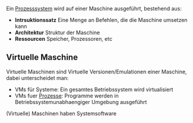 
Ein [Prozesssystem](Thread.md) wird auf einer Maschine ausgeführt, bestehend aus: 

- __Intrsuktionssatz__ Eine Menge an Befehlen, die die Maschine umsetzen kann
- __Architektur__ Struktur der Maschine
- __Ressourcen__ Speicher, Prozessoren, etc

## Virtuelle Maschine

Virtuelle Maschinen sind Virtuelle Versionen/Emulationen einer Maschine, dabei unterscheidet man:

- VMs für Systeme: Ein gesamtes Betriebssystem wird virtualisiert
- VMs fuer [Prozesse](Prozess.md): Programme werden in Betriebssystemunabhaengiger Umgebung ausgeführt

(Virtuelle) Maschinen haben Systemsoftware

